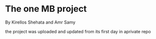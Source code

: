 # The one MB project

By Kirellos Shehata and Amr Samy 

the project was uploaded and updated from its first day in aprivate repo

